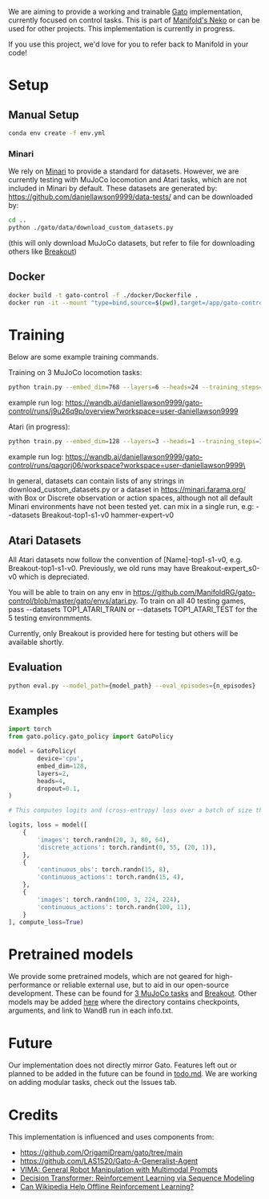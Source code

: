 We are aiming to provide a working and trainable [Gato](https://arxiv.org/abs/2205.06175) implementation, currently focused on control tasks. This is part of [Manifold's Neko](https://github.com/ManifoldRG) or can be used for other projects. This implementation is currently in progress.

If you use this project, we'd love for you to refer back to Manifold in your code!

# Setup

## Manual Setup
```bash
conda env create -f env.yml 
```

### Minari
We rely on [Minari](https://minari.farama.org/) to provide a standard for datasets. However, we are currently testing with MuJoCo locomotion and Atari tasks, which are not included in Minari by default. These datasets are generated by: https://github.com/daniellawson9999/data-tests/
and can be downloaded by: 



```bash
cd ..
python ./gato/data/download_custom_datasets.py
```

(this will only download MuJoCo datasets, but refer to file for downloading others like [Breakout](https://drive.google.com/drive/folders/1Elos7A-NbpDzr5bPpPmoM-_2qY_68KFi?usp=drive_link))

## Docker

```bash
docker build -t gato-control -f ./docker/Dockerfile .
docker run -it --mount "type=bind,source=$(pwd),target=/app/gato-control" --entrypoint /bin/bash --gpus=all gato-control

```

# Training
Below are some example training commands. 

Training on 3 MuJoCo locomotion tasks:
```bash
python train.py --embed_dim=768 --layers=6 --heads=24 --training_steps=100000 --log_eval_freq=10000 --warmup_steps=10000 --batch_size=32 -k=240 --eval_episodes=10 --activation_fn=gelu --save_model --save_mode=checkpoint --datasets d4rl_halfcheetah-expert-v2 d4rl_hopper-expert-v2 d4rl_walker2d-expert-v2 -w
```
example run log: https://wandb.ai/daniellawson9999/gato-control/runs/j9u26q9p/overview?workspace=user-daniellawson9999


Atari (in progress):
```bash
python train.py --embed_dim=128 --layers=3 --heads=1 --training_steps=10000 --log_eval_freq=1 --warmup_steps=100 --batch_size=4 -k=512 --eval_episodes=1 --device=cuda --datasets Breakout-top1-s1-v0
```
example run log: https://wandb.ai/daniellawson9999/gato-control/runs/qagorj06/workspace?workspace=user-daniellawson9999\

In general, datasets can contain lists of any strings in download_custom_datasets.py or a dataset in https://minari.farama.org/ with Box or Discrete observation or action spaces, although not all default Minari environments have not been tested yet. 
can mix in a single run, e.g:
--datasets Breakout-top1-s1-v0 hammer-expert-v0

## Atari Datasets
All Atari datasets now follow the convention of [Name]-top1-s1-v0, e.g. Breakout-top1-s1-v0. Previously, we old runs may have Breakout-expert_s0-v0 which is depreciated. 

You will be able to train on any env in https://github.com/ManifoldRG/gato-control/blob/master/gato/envs/atari.py. To train on all 40 testing games, pass --datasets TOP1_ATARI_TRAIN or --datasets TOP1_ATARI_TEST for the 5 testing environmments.

Currently, only Breakout is provided here for testing but others will be available shortly. 


## Evaluation
```bash
python eval.py --model_path={model_path} --eval_episodes={n_episodes}
```

## Examples

```python
import torch
from gato.policy.gato_policy import GatoPolicy

model = GatoPolicy(
        device='cpu',
        embed_dim=128,
        layers=2,
        heads=4,
        dropout=0.1,
)

# This computes logits and (cross-entropy) loss over a batch of size three, where each diciontary is an episode in the batch

logits, loss = model([
    {
        'images': torch.randn(20, 3, 80, 64),
        'discrete_actions': torch.randint(0, 55, (20, 1)),
    },
    {
        'continuous_obs': torch.randn(15, 8),
        'continuous_actions': torch.randn(15, 4),
    },
    {
        'images': torch.randn(100, 3, 224, 224),
        'continuous_actions': torch.randn(100, 11),
    }
], compute_loss=True)

```

# Pretrained models

We provide some pretrained models, which are not geared for high-performance or reliable external use, but to aid in our open-source development. These can be found for [3 MuJoCo tasks](https://drive.google.com/drive/folders/1hws2ip5SKU6KLOVfRU_N8GNPTHPkxVLP?usp=sharing) and [Breakout](https://drive.google.com/drive/folders/1qzUaY6Qh_MmS8o0EqDw3OL55H3Yn6yxe?usp=sharing). Other models may be added [here](https://drive.google.com/drive/folders/1xVo462ZAs54DxsYTsp7NxmCGvrGVBMFj?usp=sharing) where the directory contains checkpoints, arguments, and link to WandB run in each info.txt.

# Future
Our implementation does not directly mirror Gato. Features left out or planned to be added in the future can be found in [todo.md](https://github.com/ManifoldRG/gato-control/blob/master/misc/todo.md). We are working on adding modular tasks, check out the Issues tab.

# Credits

This implementation is influenced and uses components from:
- https://github.com/OrigamiDream/gato/tree/main
- https://github.com/LAS1520/Gato-A-Generalist-Agent
- [VIMA: General Robot Manipulation with Multimodal Prompts](https://github.com/vimalabs/VIMA)
- [Decision Transformer: Reinforcement Learning via Sequence Modeling](https://github.com/kzl/decision-transformer) 
- [Can Wikipedia Help Offline Reinforcement Learning?](https://github.com/machelreid/can-wikipedia-help-offline-rl)  

